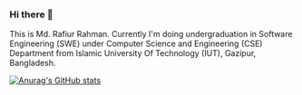 ### Hi there 👋
This is Md. Rafiur Rahman. Currently I'm doing undergraduation in Software Engineering (SWE) under Computer Science and Engineering (CSE) Department from Islamic University Of Technology (IUT), Gazipur, Bangladesh.

<!--
**rr-uchchash360/rr-uchchash360** is a ✨ _special_ ✨ repository because its `README.md` (this file) appears on your GitHub profile.

Here are some ideas to get you started:

- 🔭 I’m currently working on ...
- 🌱 I’m currently learning ...
- 👯 I’m looking to collaborate on ...
- 🤔 I’m looking for help with ...
- 💬 Ask me about ...
- 📫 How to reach me: ...
- 😄 Pronouns: ...
- ⚡ Fun fact: ...
-->

[![Anurag's GitHub stats](https://github-readme-stats.vercel.app/api?username=rr-uchchash360)](https://github.com/anuraghazra/github-readme-stats)
